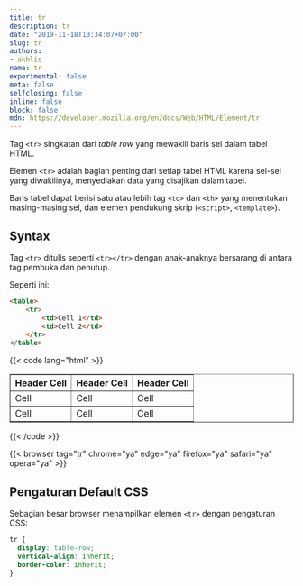 ```yaml
---
title: tr
description: tr
date: "2019-11-18T10:34:07+07:00"
slug: tr
authors:
- akhlis
name: tr
experimental: false
meta: false
selfclosing: false
inline: false
block: false
mdn: https://developer.mozilla.org/en/docs/Web/HTML/Element/tr
---
```


Tag `<tr>` singkatan dari _table row_ yang mewakili baris sel dalam tabel HTML.

Elemen `<tr>` adalah bagian penting dari setiap tabel HTML karena sel-sel yang diwakilinya, menyediakan data yang disajikan dalam tabel.

Baris tabel dapat berisi satu atau lebih tag `<td>` dan `<th>` yang menentukan masing-masing sel, dan elemen pendukung skrip (`<script>`, `<template>`).

## Syntax

Tag `<tr>` ditulis seperti `<tr></tr>` dengan anak-anaknya bersarang di antara tag pembuka dan penutup.

Seperti ini:
```html
<table>
	<tr>
		<td>Cell 1</td>
		<td>Cell 2</td>
	</tr>
</table>
```

{{< code lang="html" >}}
<table border="1">
  <tr>
    <th>Header Cell</th>
    <th>Header Cell</th>
    <th>Header Cell</th>
  </tr>
  <tr>
    <td>Cell</td>
    <td>Cell</td>
    <td>Cell</td>
  </tr>
  <tr>
    <td>Cell</td>
    <td>Cell</td>
    <td>Cell</td>
  </tr>
</table>
{{< /code >}}

{{< browser tag="tr" chrome="ya" edge="ya" firefox="ya" safari="ya" opera="ya" >}}

## Pengaturan Default CSS

Sebagian besar browser menampilkan elemen `<tr>` dengan pengaturan CSS:

```css
tr {
  display: table-row;
  vertical-align: inherit;
  border-color: inherit;
}
```